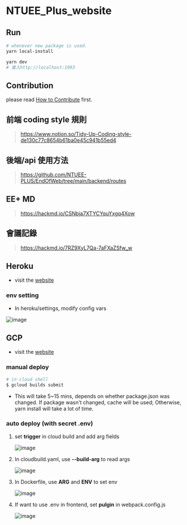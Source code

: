 # NTUEE_Plus_website

## Run

```bash
# whenever new package is used.
yarn local-install

yarn dev
# 進入http://localhost:1993
```

## Contribution

please read [How to Contribute](https://github.com/NTUEE-PLUS/EndOfWeb/blob/main/doc/contribution.md) first.

## 前端 coding style 規則

> https://www.notion.so/Tidy-Up-Coding-style-de130c77c8654b61ba0e45c941b55ed4

## 後端/api 使用方法

> https://github.com/NTUEE-PLUS/EndOfWeb/tree/main/backend/routes

## EE+ MD

> https://hackmd.io/CSNbja7XTYCYquYxgq4Xow

## 會議記錄

> https://hackmd.io/7RZ9XyL7Qa-7aFXaZSfw_w

## Heroku

- visit the [website](https://eeplus.herokuapp.com/)

### env setting

- In heroku/settings, modify config vars

![image](https://github.com/Claude0311/EndOfWeb/tree/NTUEEPLUS-152/screenshot/heroku-arg.png)

## GCP

- visit the [website](https://eeplus-jflswz6uxq-de.a.run.app/#/contact)

### manual deploy

```bash
# in cloud shell
$ gcloud builds submit
```

- This will take 5~15 mins, depends on whether package.json was changed. If package wasn't changed, cache will be used; Otherwise, yarn install will take a lot of time.

### auto deploy (with secret .env)

1. set **trigger** in cloud build and add arg fields

   ![image](https://github.com/Claude0311/EndOfWeb/tree/NTUEEPLUS-152/screenshot/gcp-arg-step1.png)

2. In cloudbuild.yaml, use **--build-arg** to read args

   ![image](https://github.com/Claude0311/EndOfWeb/tree/NTUEEPLUS-152/screenshot/gcp-arg-step2.png)

3. In Dockerfile, use **ARG** and **ENV** to set env

   ![image](https://github.com/Claude0311/EndOfWeb/tree/NTUEEPLUS-152/screenshot/gcp-arg-step3.png)

4. If want to use .env in frontend, set **pulgin** in webpack.config.js

   ![image](https://github.com/Claude0311/EndOfWeb/tree/NTUEEPLUS-152/screenshot/gcp-arg-step4.png)
